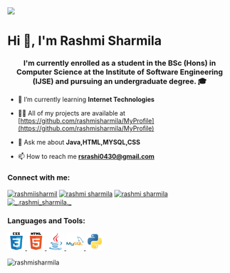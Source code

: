 <img src="https://viewer.desygner.com/uWqQtiH4N3T">
<h1>Hi 👋, I'm Rashmi Sharmila</h1>

<h3 align="center">I'm currently enrolled as a student in the BSc (Hons) in Computer Science at the Institute of Software Engineering (IJSE) and pursuing an undergraduate degree. 🎓</h3>

- 🌱 I’m currently learning **Internet Technologies**

- 👨‍💻 All of my projects are available at [https://github.com/rashmisharmila/MyProfile](https://github.com/rashmisharmila/MyProfile)

- 💬 Ask me about **Java,HTML,MYSQL,CSS**

- 📫 How to reach me **rsrashi0430@gmail.com**

<h3 align="left">Connect with me:</h3>
<p align="left">
<a href="https://twitter.com/rashmiisharmil" target="blank"><img align="center" src="https://raw.githubusercontent.com/rahuldkjain/github-profile-readme-generator/master/src/images/icons/Social/twitter.svg" alt="rashmiisharmil" height="30" width="40" /></a>
<a href="https://www.linkedin.com/in/rashmi-sharmila-5ba642252/" target="blank"><img align="center" src="https://raw.githubusercontent.com/rahuldkjain/github-profile-readme-generator/master/src/images/icons/Social/linked-in-alt.svg" alt="rashmi sharmila" height="30" width="40" /></a>
<a href="https://stackoverflow.com/users/rashmi sharmila" target="blank"><img align="center" src="https://raw.githubusercontent.com/rahuldkjain/github-profile-readme-generator/master/src/images/icons/Social/stack-overflow.svg" alt="rashmi sharmila" height="30" width="40" /></a>
<a href="https://instagram.com/_.rashmi_sharmila._" target="blank"><img align="center" src="https://raw.githubusercontent.com/rahuldkjain/github-profile-readme-generator/master/src/images/icons/Social/instagram.svg" alt="_.rashmi_sharmila._" height="30" width="40" /></a>
</p>

<h3 align="left">Languages and Tools:</h3>
<p align="left"> <a href="https://www.w3schools.com/css/" target="_blank" rel="noreferrer"> <img src="https://raw.githubusercontent.com/devicons/devicon/master/icons/css3/css3-original-wordmark.svg" alt="css3" width="40" height="40"/> </a> <a href="https://www.w3.org/html/" target="_blank" rel="noreferrer"> <img src="https://raw.githubusercontent.com/devicons/devicon/master/icons/html5/html5-original-wordmark.svg" alt="html5" width="40" height="40"/> </a> <a href="https://www.java.com" target="_blank" rel="noreferrer"> <img src="https://raw.githubusercontent.com/devicons/devicon/master/icons/java/java-original.svg" alt="java" width="40" height="40"/> </a> <a href="https://www.mysql.com/" target="_blank" rel="noreferrer"> <img src="https://raw.githubusercontent.com/devicons/devicon/master/icons/mysql/mysql-original-wordmark.svg" alt="mysql" width="40" height="40"/> </a> <a href="https://www.python.org" target="_blank" rel="noreferrer"> <img src="https://raw.githubusercontent.com/devicons/devicon/master/icons/python/python-original.svg" alt="python" width="40" height="40"/> </a> </p>

<p><img align="center" src="https://github-readme-stats.vercel.app/api/top-langs?username=rashmisharmila&show_icons=true&locale=en&layout=compact" alt="rashmisharmila" /></p>
